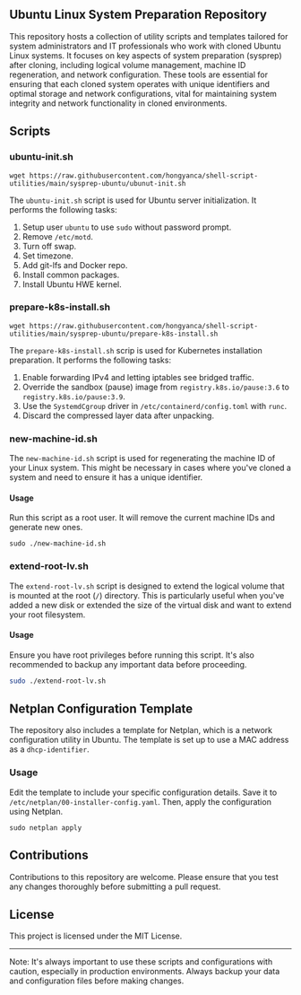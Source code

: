 ## Ubuntu Linux System Preparation Repository

This repository hosts a collection of utility scripts and templates tailored for system administrators and IT professionals who work with cloned Ubuntu Linux systems. It focuses on key aspects of system preparation (sysprep) after cloning, including logical volume management, machine ID regeneration, and network configuration. These tools are essential for ensuring that each cloned system operates with unique identifiers and optimal storage and network configurations, vital for maintaining system integrity and network functionality in cloned environments.



## Scripts

### ubuntu-init.sh

```shell
wget https://raw.githubusercontent.com/hongyanca/shell-script-utilities/main/sysprep-ubuntu/ubunut-init.sh
```

The `ubuntu-init.sh` script is used for Ubuntu server initialization. It performs the following tasks:

1. Setup user `ubuntu` to use `sudo` without password prompt.
2. Remove `/etc/motd`.
3. Turn off swap.
4. Set timezone.
5. Add git-lfs and Docker repo.
6. Install common packages.
7. Install Ubuntu HWE kernel.

### prepare-k8s-install.sh

```
wget https://raw.githubusercontent.com/hongyanca/shell-script-utilities/main/sysprep-ubuntu/prepare-k8s-install.sh
```



The `prepare-k8s-install.sh` scrip is used for Kubernetes installation preparation. It performs the following tasks:

1. Enable forwarding IPv4 and letting iptables see bridged traffic.
2. Override the sandbox (pause) image from `registry.k8s.io/pause:3.6` to `registry.k8s.io/pause:3.9`.
3. Use the `SystemdCgroup` driver in `/etc/containerd/config.toml` with `runc`.
4. Discard the compressed layer data after unpacking.

### new-machine-id.sh

The `new-machine-id.sh` script is used for regenerating the machine ID of your Linux system. This might be necessary in cases where you've cloned a system and need to ensure it has a unique identifier.

#### Usage

Run this script as a root user. It will remove the current machine IDs and generate new ones.

```
sudo ./new-machine-id.sh
```

### extend-root-lv.sh

The `extend-root-lv.sh` script is designed to extend the logical volume that is mounted at the root (`/`) directory. This is particularly useful when you've added a new disk or extended the size of the virtual disk and want to extend your root filesystem.

#### Usage

Ensure you have root privileges before running this script. It's also recommended to backup any important data before proceeding.

```bash
sudo ./extend-root-lv.sh
```



## Netplan Configuration Template

The repository also includes a template for Netplan, which is a network configuration utility in Ubuntu. The template is set up to use a MAC address as a `dhcp-identifier`. 

### Usage

Edit the template to include your specific configuration details. Save it to `/etc/netplan/00-installer-config.yaml`. Then, apply the configuration using Netplan.

```
sudo netplan apply
```



## Contributions

Contributions to this repository are welcome. Please ensure that you test any changes thoroughly before submitting a pull request.



## License

This project is licensed under the MIT License.

------

Note: It's always important to use these scripts and configurations with caution, especially in production environments. Always backup your data and configuration files before making changes.